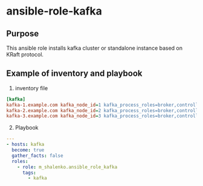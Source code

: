 # ansible-role-kafka

## Purpose
This ansible role installs kafka cluster or standalone instance based on KRaft protocol.

## Example of inventory and playbook
1) inventory file
```ini
[kafka]
kafka-1.example.com kafka_node_id=1 kafka_process_roles=broker,controller
kafka-2.example.com kafka_node_id=2 kafka_process_roles=broker,controller
kafka-3.example.com kafka_node_id=3 kafka_process_roles=broker,controller
```
2) Playbook
```yaml
---
- hosts: kafka
  become: true
  gather_facts: false
  roles:
    - role: m_shalenko.ansible_role_kafka
      tags:
        - kafka
```
